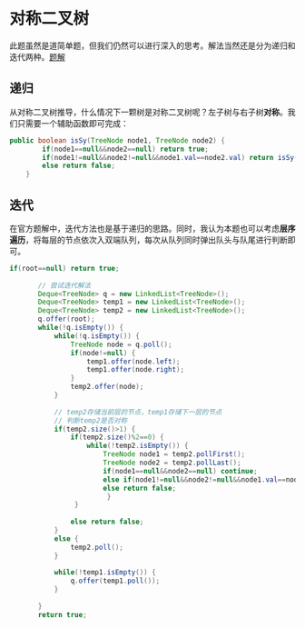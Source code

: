 # 对称二叉树

此题虽然是道简单题，但我们仍然可以进行深入的思考。解法当然还是分为递归和迭代两种。[题解](https://leetcode-cn.com/problems/symmetric-tree/solution/dui-cheng-er-cha-shu-by-leetcode-solution/)

## 递归

从对称二叉树推导，什么情况下一颗树是对称二叉树呢？左子树与右子树**对称**。我们只需要一个辅助函数即可完成：

```java
public boolean isSy(TreeNode node1, TreeNode node2) {
		if(node1==null&&node2==null) return true;
		if(node1!=null&&node2!=null&&node1.val==node2.val) return isSy(node1.left,node2.right)&&isSy(node1.right,node2.left);
		else return false;
	}
```



## 迭代

在官方题解中，迭代方法也是基于递归的思路。同时，我认为本题也可以考虑**层序遍历**，将每层的节点依次入双端队列，每次从队列同时弹出队头与队尾进行判断即可。

```java
if(root==null) return true;
	   
	   // 尝试迭代解法
	   Deque<TreeNode> q = new LinkedList<TreeNode>();
	   Deque<TreeNode> temp1 = new LinkedList<TreeNode>();
	   Deque<TreeNode> temp2 = new LinkedList<TreeNode>();
	   q.offer(root);
	   while(!q.isEmpty()) {
		   while(!q.isEmpty()) {
			   TreeNode node = q.poll();
			   if(node!=null) {
				   temp1.offer(node.left);
				   temp1.offer(node.right);
			   }
			   temp2.offer(node);
		   }
		   
		   // temp2存储当前层的节点，temp1存储下一层的节点
		   // 判断temp2是否对称
		   if(temp2.size()>1) {
			   if(temp2.size()%2==0) {
				   while(!temp2.isEmpty()) {
					   TreeNode node1 = temp2.pollFirst();
					   TreeNode node2 = temp2.pollLast();
					   if(node1==null&&node2==null) continue;
					   else if(node1!=null&&node2!=null&&node1.val==node2.val) continue;
					   else return false;
			   			}
			   	}
		   
			   else return false;
		   }
		   else {
			   temp2.poll();
		   }
		   
		   while(!temp1.isEmpty()) {
			   q.offer(temp1.poll());
		   }
		   
	   }
	   return true;
```


